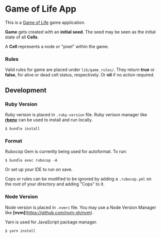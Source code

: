# Game of Life App

This is a [Game of Life](https://en.wikipedia.org/wiki/Conway%27s_Game_of_Life) game application.

**Game** gets created with an **initial seed**. The seed may be seen as the initial state of all **Cells**.

A **Cell** represents a node or "pixel" within the game.

### Rules

Valid rules for game are placed under `lib/game_rules/`. They return **true** or **false**, for alive or dead cell status, respectively. Or **nil** if no action required.

## Development

### Ruby Version

Ruby version is placed in `.ruby-version` file. Ruby verison manager like **[rbenv](https://github.com/rbenv/rbenv)** can be used to install and run locally.

```$ bundle install```

### Format

Rubocop Gem is currently being used for autoformat. To run:

```$ bundle exec rubocop -A```

Or set up your IDE to run on save.

Cops or rules can be modified to be ignored by adding a `.rubocop.yml` on the root of your directory and adding "Cops" to it.

### Node Version

Node version is placed in `.nvmrc` file. You may use a Node Version Manager like **[nvm]**(https://github.com/nvm-sh/nvm).

Yarn is used for JavaScript package manager.

```$ yarn install```

